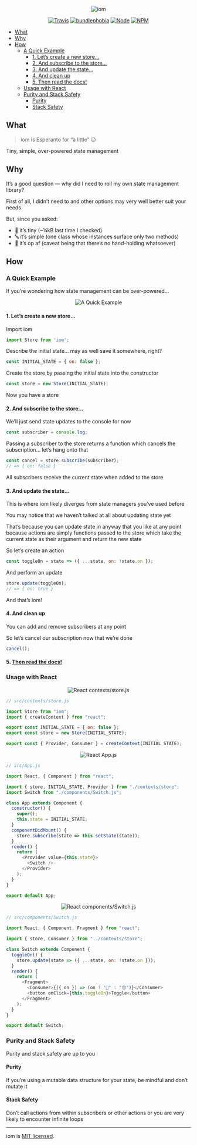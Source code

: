 <!--
  This file was generated by emdaer

  Its template can be found at .emdaer/README.emdaer.md
-->

<!--
  emdaerHash:1bde12764622975869e53b8c63d3f520
-->

<p align="center"><img src="https://raw.githubusercontent.com/okaysoftware/iom/master/images/iom.svg?sanitize=true" alt="iom"></p>

<p align="center">
  <a href="https://travis-ci.org/okaysoftware/iom/"><img src="https://img.shields.io/travis/okaysoftware/iom.svg?style=flat-square" alt="Travis"></a> <a href="https://bundlephobia.com/result?p=iom"><img src="https://img.shields.io/bundlephobia/minzip/iom.svg?style=flat-square" alt="bundlephobia"></a> <a href="http://npmjs.com/package/iom"><img src="https://img.shields.io/node/v/iom.svg?style=flat-square" alt="Node"></a> <a href="http://npmjs.com/package/iom"><img src="https://img.shields.io/npm/v/iom.svg?style=flat-square" alt="NPM"></a>
</p>

<!-- toc -->
<ul>
<li><a href="#what">What</a></li>
<li><a href="#why">Why</a></li>
<li><a href="#how">How</a><ul>
<li><a href="#a-quick-example">A Quick Example</a><ul>
<li><a href="#1-lets-create-a-new-store">1. Let’s create a new store…</a></li>
<li><a href="#2-and-subscribe-to-the-store">2. And subscribe to the store…</a></li>
<li><a href="#3-and-update-the-state">3. And update the state…</a></li>
<li><a href="#4-and-clean-up">4. And clean up</a></li>
<li><a href="#5-then-read-the-docshttpsokaysoftwaregithubioiomapi">5. <a href="https://okaysoftware.github.io/iom/API">Then read the docs!</a></a></li>
</ul>
</li>
<li><a href="#usage-with-react">Usage with React</a></li>
<li><a href="#purity-and-stack-safety">Purity and Stack Safety</a><ul>
<li><a href="#purity">Purity</a></li>
<li><a href="#stack-safety">Stack Safety</a></li>
</ul>
</li>
</ul>
</li>
</ul>
<!-- tocstop -->
<h2 id="what">What</h2>
<blockquote>
<p>iom is Esperanto for “a little” 😉</p>
</blockquote>
<p>Tiny, simple, over-powered state management</p>
<h2 id="why">Why</h2>
<p>It’s a good question — why did I need to roll my own state management library?</p>
<p>First of all, I didn’t need to and other options may very well better suit your needs</p>
<p>But, since you asked:</p>
<ul>
<li>🐣 it’s tiny (~¼kB last time I checked) </li>
<li>🔤 it’s simple (one class whose instances surface only two methods)</li>
<li>🚀 it’s op af (caveat being that there’s no hand-holding whatsoever)</li>
</ul>
<h2 id="how">How</h2>
<h3 id="a-quick-example">A Quick Example</h3>
<p>If you’re wondering how state management can be over-powered…</p>
<p align="center"><img src="https://raw.githubusercontent.com/okaysoftware/iom/master/images/how.png?sanitize=true" alt="A Quick Example"></p>

<h4 id="1-let-s-create-a-new-store-">1. Let’s create a new store…</h4>
<p>Import iom</p>

```js
import Store from 'iom';
```
<p>Describe the initial state… may as well save it somewhere, right?</p>

```js
const INITIAL_STATE = { on: false };
```
<p>Create the store by passing the initial state into the constructor</p>

```js
const store = new Store(INITIAL_STATE);
```
<p>Now you have a store</p>
<h4 id="2-and-subscribe-to-the-store-">2. And subscribe to the store…</h4>
<p>We’ll just send state updates to the console for now</p>

```js
const subscriber = console.log;
```
<p>Passing a subscriber to the store returns a function which cancels the subscription… let’s hang onto that</p>

```js
const cancel = store.subscribe(subscriber);
// => { on: false }
```
<p>All subscribers receive the current state when added to the store</p>
<h4 id="3-and-update-the-state-">3. And update the state…</h4>
<p>This is where iom likely diverges from state managers you’ve used before</p>
<p>You may notice that we haven’t talked at all about updating state yet</p>
<p>That’s because you can update state in anyway that you like at any point because actions are simply functions passed to the store which take the current state as their argument and return the new state</p>
<p>So let’s create an action</p>

```js
const toggleOn = state => ({ ...state, on: !state.on });
```
<p>And perform an update</p>

```js
store.update(toggleOn);
// => { on: true }
```
<p>And that’s iom!</p>
<h4 id="4-and-clean-up">4. And clean up</h4>
<p>You can add and remove subscribers at any point</p>
<p>So let’s cancel our subscription now that we’re done</p>

```js
cancel();
```
<h4 id="5-then-read-the-docs-">5. <a href="https://okaysoftware.github.io/iom/API">Then read the docs!</a></h4>
<h3 id="usage-with-react">Usage with React</h3>
<p align="center"><img src="https://raw.githubusercontent.com/okaysoftware/iom/master/images/react-store.png?sanitize=true" alt="React contexts/store.js"></p>


```js
// src/contexts/store.js

import Store from "iom";
import { createContext } from "react";

export const INITIAL_STATE = { on: false };
export const store = new Store(INITIAL_STATE);

export const { Provider, Consumer } = createContext(INITIAL_STATE);
```
<p align="center"><img src="https://raw.githubusercontent.com/okaysoftware/iom/master/images/react-app.png?sanitize=true" alt="React App.js"></p>


```js
// src/App.js

import React, { Component } from "react";

import { store, INITIAL_STATE, Provider } from "./contexts/store";
import Switch from "./components/Switch.js";

class App extends Component {
  constructor() {
    super();
    this.state = INITIAL_STATE;
  }
  componentDidMount() {
    store.subscribe(state => this.setState(state));
  }
  render() {
    return (
      <Provider value={this.state}>
        <Switch />
      </Provider>
    );
  }
}

export default App;
```
<p align="center"><img src="https://raw.githubusercontent.com/okaysoftware/iom/master/images/react-switch.png?sanitize=true" alt="React components/Switch.js"></p>


```js
// src/components/Switch.js

import React, { Component, Fragment } from "react";

import { store, Consumer } from "../contexts/store";

class Switch extends Component {
  toggleOn() {
    store.update(state => ({ ...state, on: !state.on }));
  }
  render() {
    return (
      <Fragment>
        <Consumer>{({ on }) => (on ? "🙂" : "🙃")}</Consumer>
        <button onClick={this.toggleOn}>Toggle</button>
      </Fragment>
    );
  }
}

export default Switch;
```
<h3 id="purity-and-stack-safety">Purity and Stack Safety</h3>
<p>Purity and stack safety are up to you </p>
<h4 id="purity">Purity</h4>
<p>If you’re using a mutable data structure for your state, be mindful and don’t mutate it</p>
<h4 id="stack-safety">Stack Safety</h4>
<p>Don’t call actions from within subscribers or other actions or you are very likely to encounter infinite loops</p>
<hr>
<p>iom is <a href="./LICENSE">MIT licensed</a>.</p>
